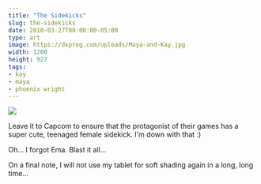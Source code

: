```yaml
---
title: "The Sidekicks"
slug: the-sidekicks
date: 2010-03-27T00:00:00-05:00
type: art
image: https://dxprog.com/uploads/Maya-and-Kay.jpg
width: 1200
height: 927
tags:
- kay
- maya
- phoenix wright
---
```

[![](https://dxprog.com/uploads/Maya-and-Kay.jpg)](https://dxprog.com/uploads/Maya-and-Kay.jpg)

Leave it to Capcom to ensure that the protagonist of their games has a super cute, teenaged female sidekick. I'm down with that :)


Oh... I forgot Ema. Blast it all...

On a final note, I will not use my tablet for soft shading again in a long, long time...
